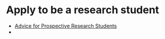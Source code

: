# Apply to be a research student
- [Advice for Prospective Research Students](https://www.cs.virginia.edu/~evans/advice/prospective.html)
- 
